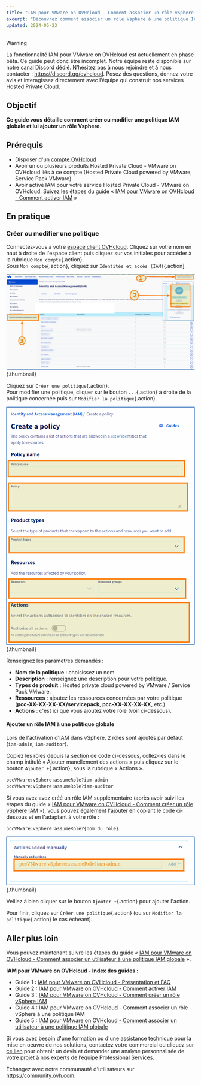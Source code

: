 ```yaml
---
title: "IAM pour VMware on OVHcloud - Comment associer un rôle vSphere à une politique IAM"
excerpt: "Découvrez comment associer un rôle Vsphere à une politique IAM"
updated: 2024-05-23
---
```


> [!warning]
> La fonctionnalité IAM pour VMware on OVHcloud est actuellement en phase bêta.
> Ce guide peut donc être incomplet. Notre équipe reste disponible sur notre canal Discord dédié. N’hésitez pas à nous rejoindre et à nous contacter : <https://discord.gg/ovhcloud>. Posez des questions, donnez votre avis et interagissez directement avec l’équipe qui construit nos services Hosted Private Cloud.

## Objectif

**Ce guide vous détaille comment créer ou modifier une politique IAM globale et lui ajouter un rôle Vsphere**.

## Prérequis

- Disposer d'un [compte OVHcloud](/pages/account_and_service_management/account_information/ovhcloud-account-creation)
- Avoir un ou plusieurs produits Hosted Private Cloud - VMware on OVHcloud liés à ce compte (Hosted Private Cloud powered by VMware, Service Pack VMware)
- Avoir activé IAM pour votre service Hosted Private Cloud - VMware on OVHcloud. Suivez les étapes du guide « [IAM pour VMware on OVHcloud - Comment activer IAM](/pages/hosted_private_cloud/hosted_private_cloud_powered_by_vmware/vmware_iam_activation) »

## En pratique

### Créer ou modifier une politique

Connectez-vous à votre [espace client OVHcloud](/links/manager). Cliquez sur votre nom en haut à droite de l'espace client puis cliquez sur vos initiales pour accéder à la rubrique `Mon compte`{.action}.<br>
Sous `Mon compte`{.action}, cliquez sur `Identités et accès (IAM)`{.action].

![IAM OVHCLOUD](images/iam_role_policy_9.png){.thumbnail}

Cliquez sur `Créer une politique`{.action}.<br>
Pour modifier une politique, cliquer sur le bouton `...`{.action} à droite de la politique concernée puis sur `Modifier la politique`{.action}.

![IAM POLICY](images/iam_role_policy_10.png){.thumbnail}

Renseignez les paramètres demandés :

- **Nom de la politique** : choisissez un nom.
- **Description** : renseignez une description pour votre politique.
- **Types de produit** : Hosted private cloud powered by VMware / Service Pack VMware.
- **Ressources** : ajoutez les ressources concernées par votre politique (**pcc-XX-XX-XX-XX/servicepack**, **pcc-XX-XX-XX-XX**, etc.)
- **Actions** : c'est ici que vous ajoutez votre rôle (voir ci-dessous).

#### Ajouter un rôle IAM à une politique globale

Lors de l'activation d'IAM dans vSphere, 2 rôles sont ajoutés par défaut (`iam-admin`, `iam-auditor`).

Copiez les rôles depuis la section de code ci-dessous, collez-les dans le champ intitulé « Ajouter manellement des actions » puis cliquez sur le bouton `Ajouter +`{.action}, sous la rubrique « Actions ».

```bash
pccVMware:vSphere:assumeRole?iam-admin
pccVMware:vSphere:assumeRole?iam-auditor
```

Si vous avez avez créé un rôle IAM supplémentaire (après avoir suivi les étapes du guide « [IAM pour VMware on OVHcloud - Comment créer un rôle vSphere IAM](/pages/hosted_private_cloud/hosted_private_cloud_powered_by_vmware/vmware_iam_role) »), vous pouvez également l'ajouter en copiant le code ci-dessous et en l'adaptant à votre rôle :

```bash
pccVMware:vSphere:assumeRole?{nom_du_rôle}
```

![IAM ACTION ADD](images/iam_role_policy_11.png){.thumbnail}

Veillez à bien cliquer sur le bouton `Ajouter +`{.action} pour ajouter l'action.

Pour finir, cliquez sur `Créer une politique`{.action} (ou sur `Modifier la politique`{.action} le cas échéant).

## Aller plus loin

Vous pouvez maintenant suivre les étapes du guide « [IAM pour VMware on OVHcloud - Comment associer un utilisateur à une politique IAM globale](/pages/hosted_private_cloud/hosted_private_cloud_powered_by_vmware/vmware_iam_user_policy) ».

**IAM pour VMware on OVHcloud - Index des guides :**

- Guide 1 : [IAM pour VMware on OVHcloud - Présentation et FAQ](/pages/hosted_private_cloud/hosted_private_cloud_powered_by_vmware/vmware_iam_getting_started)
- Guide 2 : [IAM pour VMware on OVHcloud - Comment activer IAM](/pages/hosted_private_cloud/hosted_private_cloud_powered_by_vmware/vmware_iam_activation)
- Guide 3 : [IAM pour VMware on OVHcloud - Comment créer un rôle vSphere IAM](/pages/hosted_private_cloud/hosted_private_cloud_powered_by_vmware/vmware_iam_role)
- Guide 4 : IAM pour VMware on OVHcloud - Comment associer un rôle vSphere à une politique IAM
- Guide 5 : [IAM pour VMware on OVHcloud - Comment associer un utilisateur à une politique IAM globale](/pages/hosted_private_cloud/hosted_private_cloud_powered_by_vmware/vmware_iam_user_policy)

Si vous avez besoin d'une formation ou d'une assistance technique pour la mise en oeuvre de nos solutions, contactez votre commercial ou cliquez sur [ce lien](https://www.ovhcloud.com/fr/professional-services/) pour obtenir un devis et demander une analyse personnalisée de votre projet à nos experts de l’équipe Professional Services.

Échangez avec notre communauté d'utilisateurs sur <https://community.ovh.com>.
